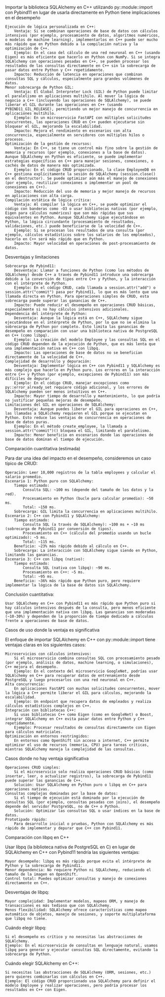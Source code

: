 Importar la biblioteca SQLAlchemy en C++ utilizando py::module::import con Pybind11 en lugar de usarla directamente en Python tiene implicaciones en el desempeño

    Ejecución de lógica personalizada en C++:
        Ventaja: Si se combinan operaciones de base de datos con cálculos intensivos (por ejemplo, procesamiento de datos, algoritmos numéricos, o modelos de machine learning), implementarlos en C++ puede ser mucho más rápido que en Python debido a la compilación nativa y la optimización de C++.
        Ejemplo: En el caso del cálculo de una red neuronal en C++ (usando Eigen) es más eficiente que hacerlo en Python con NumPy. Si se integra SQLAlchemy con operaciones pesadas en C++, se pueden procesar los resultados de las consultas directamente en C++ sin la sobrecarga de pasar datos entre Python y C++ repetidamente.
        Impacto: Reducción de latencia en operaciones que combinan consultas SQL y cálculos, especialmente para grandes volúmenes de datos.
    Menor sobrecarga de Python GIL:
        Ventaja: El Global Interpreter Lock (GIL) de Python puede limitar el paralelismo en aplicaciones multihilo. Al mover la lógica de negocio a C++ (incluyendo las operaciones de SQLAlchemy), se puede liberar el GIL durante las operaciones en C++ (usando PYBIND11_GIL_RELEASE), permitiendo un mejor manejo de concurrencia en aplicaciones multihilo.
        Ejemplo: En un microservicio FastAPI con múltiples solicitudes concurrentes, las operaciones CRUD en C++ pueden ejecutarse sin bloquear el GIL, mejorando la escalabilidad.
        Impacto: Mejora el rendimiento en escenarios con alta concurrencia, especialmente en servidores con múltiples hilos o procesos.
    Optimización de la gestión de recursos:
        Ventaja: En C++, se tiene un control más fino sobre la gestión de memoria y recursos (por ejemplo, conexiones a la base de datos). Aunque SQLAlchemy en Python es eficiente, se puede implementar estrategias específicas en C++ para manejar sesiones, conexiones, o cachés de datos de manera más optimizada.
        Ejemplo: En el código CRUD proporcionado, la clase EmployeeDB en C++ gestiona explícitamente la sesión de SQLAlchemy (session.close() en el destructor). Se puede optimizar aún más el manejo de conexiones (por ejemplo, reutilizar conexiones o implementar un pool de conexiones en C++).
        Impacto: Reducción del uso de memoria y mejor manejo de recursos en aplicaciones con alta carga.
    Compilación estática de lógica crítica:
        Ventaja: Al compilar la lógica en C++, se puede optimizar el código con banderas como -O3 o usar bibliotecas nativas (por ejemplo, Eigen para cálculos numéricos) que son más rápidas que sus equivalentes en Python. Aunque SQLAlchemy sigue ejecutándose en Python, la lógica circundante (procesamiento de resultados, validaciones, etc.) puede beneficiarse de la velocidad de C++.
        Ejemplo: Si se procesan los resultados de una consulta (por ejemplo, cálculos estadísticos sobre los salarios de los empleados), hacerlo en C++ será más rápido que en Python.
        Impacto: Mayor velocidad en operaciones de post-procesamiento de datos.

Desventajas y limitaciones

    Sobrecarga de Pybind11:
        Desventaja: Llamar a funciones de Python (como los métodos de SQLAlchemy) desde C++ a través de Pybind11 introduce una sobrecarga debido a la conversión de tipos entre C++ y Python, y la interacción con el intérprete de Python.
        Ejemplo: En el código CRUD, cada llamada a session.attr("add") o session.attr("commit") pasa por Pybind11, lo que es más lento que una llamada directa en Python. Para operaciones simples de CRUD, esta sobrecarga puede superar las ganancias de C++.
        Impacto: Puede reducir el desempeño en operaciones CRUD básicas, especialmente si no hay cálculos intensivos adicionales.
    Dependencia del intérprete de Python:
        Desventaja: Aunque la lógica está en C++, SQLAlchemy sigue ejecutándose en el intérprete de Python, por lo que no se elimina la sobrecarga de Python por completo. Esto limita las ganancias de desempeño en comparación con usar una biblioteca nativa de PostgreSQL en C++ (como libpq).
        Ejemplo: La creación del modelo Employee y las consultas SQL en el código CRUD dependen de la ejecución de Python, que es más lenta que una implementación nativa en C++ con libpq.
        Impacto: Las operaciones de base de datos no se benefician directamente de la velocidad de C++.
    Complejidad de desarrollo y depuración:
        Desventaja: Implementar lógica en C++ con Pybind11 y SQLAlchemy es más complejo que hacerlo en Python puro. Los errores en la interacción entre C++ y Python (por ejemplo, excepciones de Pybind11) son más difíciles de depurar.
        Ejemplo: En el código CRUD, manejar excepciones como py::error_already_set requiere código adicional, y los errores de SQLAlchemy pueden ser menos intuitivos en C++.
        Impacto: Mayor tiempo de desarrollo y mantenimiento, lo que podría no justificar pequeñas mejoras de desempeño.
    Limitaciones del GIL en operaciones de SQLAlchemy:
        Desventaja: Aunque puedes liberar el GIL para operaciones en C++, las llamadas a SQLAlchemy requieren el GIL porque se ejecutan en Python. Esto reduce las ventajas de concurrencia en operaciones de base de datos puras.
        Ejemplo: En el método create_employee, la llamada a session.attr("commit")() bloquea el GIL, limitando el paralelismo.
        Impacto: Menor beneficio en escenarios donde las operaciones de base de datos dominan el tiempo de ejecución.

Comparación cuantitativa (estimada)

Para dar una idea del impacto en el desempeño, consideremos un caso típico de CRUD:

    Operación: Leer 10,000 registros de la tabla employees y calcular el salario promedio.
    Escenario 1: Python puro con SQLAlchemy:
        Tiempo estimado:
            Consulta SQL: ~100 ms (depende del tamaño de los datos y la red).
            Procesamiento en Python (bucle para calcular promedio): ~50 ms.
            Total: ~150 ms.
        Sobrecarga: GIL limita la concurrencia en aplicaciones multihilo.
    Escenario 2: C++ con Pybind11 y SQLAlchemy:
        Tiempo estimado:
            Consulta SQL (a través de SQLAlchemy): ~100 ms + ~10 ms (sobrecarga de Pybind11 por conversión de tipos).
            Procesamiento en C++ (cálculo del promedio usando un bucle optimizado): ~5 ms.
            Total: ~115 ms.
        Beneficio: ~23% más rápido debido al cálculo en C++.
        Sobrecarga: La interacción con SQLAlchemy sigue siendo en Python, limitando las ganancias.
    Escenario 3: C++ con libpq (nativo):
        Tiempo estimado:
            Consulta SQL (nativa con libpq): ~90 ms.
            Procesamiento en C++: ~5 ms.
            Total: ~95 ms.
        Beneficio: ~36% más rápido que Python puro, pero requiere implementar la lógica de la base de datos sin SQLAlchemy.

Conclusión cuantitativa:

    Usar SQLAlchemy en C++ con Pybind11 es más rápido que Python puro si hay cálculos intensivos después de la consulta, pero menos eficiente que una implementación nativa con libpq. Las ganancias son moderadas (~10-30%) y dependen de la proporción de tiempo dedicado a cálculos frente a operaciones de base de datos.

Casos de uso donde la ventaja es significativa

El enfoque de importar SQLAlchemy en C++ con py::module::import tiene ventajas claras en los siguientes casos:

    Microservicios con cálculos intensivos:
        Si el microservicio combina consultas SQL con procesamiento pesado (por ejemplo, análisis de datos, machine learning, o simulaciones), C++ mejora el desempeño.
        Ejemplo: En el contexto del microservicio GoogleNet, podrías usar SQLAlchemy en C++ para recuperar datos de entrenamiento desde PostgreSQL y luego procesarlos con una red neuronal en C++.
    Alta concurrencia:
        En aplicaciones FastAPI con muchas solicitudes concurrentes, mover la lógica a C++ permite liberar el GIL para cálculos, mejorando la escalabilidad.
        Ejemplo: Un endpoint que recupera datos de empleados y realiza cálculos estadísticos complejos en C++.
    Integración con bibliotecas C++:
        Si usas bibliotecas C++ como Eigen (como en GoogleNet) o Boost, integrar SQLAlchemy en C++ evita pasar datos entre Python y C++ repetidamente.
        Ejemplo: Procesar resultados de consultas directamente con Eigen para cálculos matriciales.
    Optimización en entornos restringidos:
        En entornos como OpenShift sin acceso a internet, C++ permite optimizar el uso de recursos (memoria, CPU) para tareas críticas, mientras SQLAlchemy maneja la complejidad de las consultas.

Casos donde no hay ventaja significativa

    Operaciones CRUD simples:
        Si el microservicio solo realiza operaciones CRUD básicas (como insertar, leer, o actualizar registros), la sobrecarga de Pybind11 puede superar las ganancias de C++.
        Solución: Usar SQLAlchemy en Python puro o libpq en C++ para operaciones nativas.
    Consultas complejas dominadas por la base de datos:
        Si el tiempo de ejecución está dominado por la ejecución de consultas SQL (por ejemplo, consultas pesadas con joins), el desempeño depende del servidor PostgreSQL, no de C++ o Python.
        Solución: Optimizar las consultas SQL o usar índices en la base de datos.
    Prototipado rápido:
        Para desarrollo inicial o pruebas, Python con SQLAlchemy es más rápido de implementar y depurar que C++ con Pybind11.

Comparación con libpq en C++

Usar libpq (la biblioteca nativa de PostgreSQL en C) en lugar de SQLAlchemy en C++ con Pybind11 tendría las siguientes ventajas:

    Mayor desempeño: libpq es más rápido porque evita el intérprete de Python y la sobrecarga de Pybind11.
    Menor dependencia: No requiere Python ni SQLAlchemy, reduciendo el tamaño de la imagen en OpenShift.
    Control total: Puedes optimizar consultas y manejo de conexiones directamente en C++.

Desventajas de libpq:

    Mayor complejidad: Implementar modelos, mapeos ORM, y manejo de transacciones es más tedioso que con SQLAlchemy.
    Menos flexibilidad: SQLAlchemy ofrece características como mapeo automático de objetos, manejo de sesiones, y soporte multiplataforma que libpq no tiene.

Cuándo elegir libpq:

    Si el desempeño es crítico y no necesitas las abstracciones de SQLAlchemy.
    Ejemplo: En el microservicio de consultas en lenguaje natural, usamos libpq para generar y ejecutar consultas SQL directamente, evitando la sobrecarga de Python.

Cuándo elegir SQLAlchemy en C++:

    Si necesitas las abstracciones de SQLAlchemy (ORM, sesiones, etc.) pero quieres combinarlas con cálculos en C++.
    Ejemplo: El código CRUD proporcionado usa SQLAlchemy para definir el modelo Employee y realizar operaciones, pero podría procesar los resultados en C++ con Eigen.
